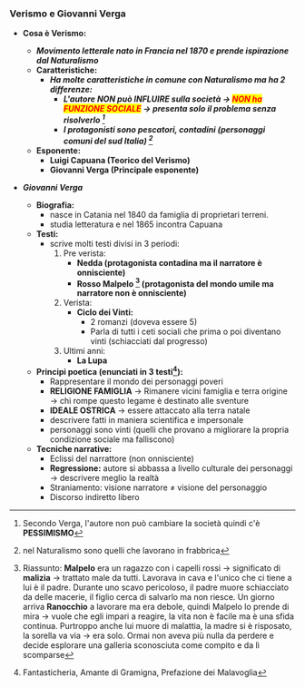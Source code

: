 ### Verismo e Giovanni Verga ###


- **Cosa è Verismo:**
    - ***Movimento letterale nato in Francia nel 1870 e prende ispirazione dal Naturalismo***
    - **Caratteristiche:**
        - ***Ha molte caratteristiche in comune con Naturalismo ma ha 2 differenze:***
            - ***L'autore NON può INFLUIRE sulla società ${\to}$ <mark style="color:red">NON ha FUNZIONE SOCIALE</mark> ${\to}$ presenta solo il problema senza risolverlo [^1]*** 
            - ***I protagonisti sono pescatori, contadini (personaggi comuni del sud Italia) [^2]***
    - **Esponente:**
        - **Luigi Capuana (Teorico del Verismo)**
        - **Giovanni Verga (Principale esponente)** 

- ***Giovanni Verga***
    - **Biografia:**
        - nasce in Catania nel 1840 da famiglia di proprietari terreni. 
        - studia letteratura e nel 1865 incontra Capuana 
    - **Testi:**
        - scrive molti testi divisi in 3 periodi:
            1) Pre verista:
                - **Nedda (protagonista contadina ma il narratore è onnisciente)**
                - **Rosso Malpelo [^3] (protagonista del mondo umile ma narratore non è onnisciente)**  
            2) Verista:
                - **Ciclo dei Vinti:**
                    - 2 romanzi (doveva essere 5)
                    - Parla di tutti i ceti sociali che prima o poi diventano vinti (schiacciati dal progresso)
            3) Ultimi anni:
                - **La Lupa**
    - **Principi poetica (enunciati in 3 testi[^4]):**
        - Rappresentare il mondo dei personaggi poveri
        - **RELIGIONE FAMIGLIA** ${\to}$ Rimanere vicini famiglia e terra origine ${\to}$ chi rompe questo legame è destinato alle sventure 
        - **IDEALE OSTRICA** ${\to}$ essere attaccato alla terra natale
        - descrivere fatti in maniera scientifica e impersonale
        - personaggi sono vinti (quelli che provano a migliorare la propria condizione sociale ma falliscono)
    - **Tecniche narrative:**
        - Eclissi del narrattore (non onnisciente)
        - **Regressione:** autore si abbassa a livello culturale dei personaggi ${\to}$ descrivere meglio la realtà
        - Straniamento: visione narratore ${\neq}$ visione del personaggio
        - Discorso indiretto libero 

[^1]: Secondo Verga, l'autore non può cambiare la società quindi c'è **PESSIMISMO**
[^2]: nel Naturalismo sono quelli che lavorano in frabbrica
[^3]: Riassunto: **Malpelo** era un ragazzo con i capelli rossi ${\to}$ significato di **malizia** ${\to}$ trattato male da tutti. Lavorava in cava e l'unico che ci tiene a lui è il padre. Durante uno scavo pericoloso, il padre muore schiacciato da delle macerie, il figlio cerca di salvarlo ma non riesce. Un giorno arriva **Ranocchio** a lavorare ma era debole, quindi Malpelo lo prende di mira ${\to}$ vuole che egli impari a reagire, la vita non è facile ma è una sfida continua. Purtroppo anche lui muore di malattia, la madre si è risposato, la sorella va via ${\to}$ era solo. Ormai non aveva più nulla da perdere e decide esplorare una galleria sconosciuta come compito e da lì scomparse
[^4]: Fantasticheria, Amante di Gramigna, Prefazione dei Malavoglia